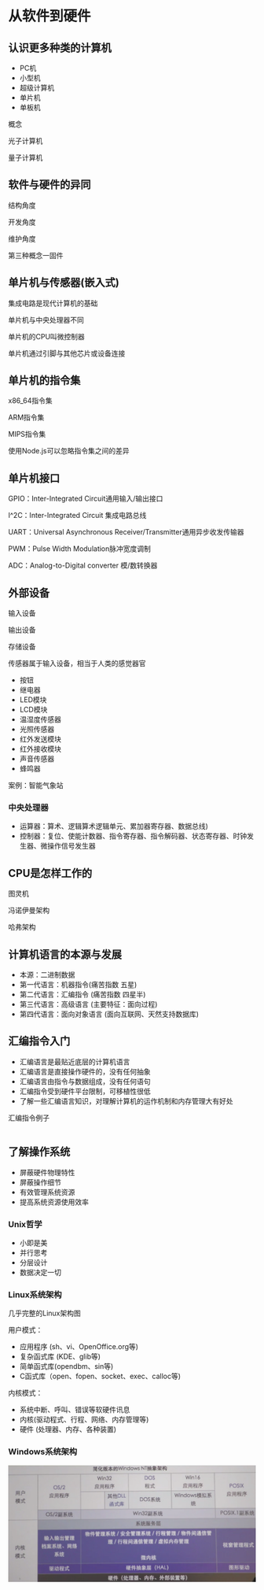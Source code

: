 # 从软件到硬件

## 认识更多种类的计算机

- PC机
- 小型机
- 超级计算机
- 单片机
- 单板机

概念

光子计算机

量子计算机

## 软件与硬件的异同

结构角度

开发角度

维护角度

第三种概念一固件

## 单片机与传感器(嵌入式)

集成电路是现代计算机的基础

单片机与中央处理器不同

单片机的CPU叫微控制器

单片机通过引脚与其他芯片或设备连接

## 单片机的指令集

x86_64指令集

ARM指令集

MIPS指令集

使用Node.js可以忽略指令集之间的差异

## 单片机接口

GPIO：Inter-Integrated Circuit通用输入/输出接口

I^2C：Inter-Integrated Circuit 集成电路总线

UART：Universal Asynchronous Receiver/Transmitter通用异步收发传输器

PWM：Pulse Width Modulation脉冲宽度调制

ADC：Analog-to-Digital converter 模/数转换器

## 外部设备

输入设备

输出设备

存储设备

传感器属于输入设备，相当于人类的感觉器官

- 按钮
- 继电器
- LED模块
- LCD模块
- 温湿度传感器
- 光照传感器
- 红外发送模块
- 红外接收模块
- 声音传感器
- 蜂鸣器

案例：智能气象站

### 中央处理器

- 运算器：算术、逻辑算术逻辑单元、累加器寄存器、数据总线)
- 控制器：复位、使能计数器、指令寄存器、指令解码器、状态寄存器、时钟发生器、微操作信号发生器

## CPU是怎样工作的

图灵机

冯诺伊曼架构

哈弗架构

## 计算机语言的本源与发展

- 本源：二进制数据
- 第一代语言：机器指令(痛苦指数 五星)
- 第二代语言：汇编指令 (痛苦指数 四星半)
- 第三代语言：高级语言 (主要特征：面向过程)
- 第四代语言：面向对象语言 (面向互联网、天然支持数据库)

## 汇编指令入门

- 汇编语言是最贴近底层的计算机语言
- 汇编语言是直接操作硬件的，没有任何抽象
- 汇编语言由指令与数据组成，没有任何语句
- 汇编指令受到硬件平台限制，可移植性很低
- 了解一些汇编语言知识，对理解计算机的运作机制和内存管理大有好处

汇编指令例子

```bash

```

## 了解操作系统

- 屏蔽硬件物理特性
- 屏蔽操作细节
- 有效管理系统资源
- 提高系统资源使用效率

### Unix哲学

- 小即是美
- 并行思考
- 分层设计
- 数据决定一切

### Linux系统架构

几乎完整的Linux架构图

用户模式：

- 应用程序 (sh、vi、OpenOffice.org等)
- 复杂函式库 (KDE、glib等)
- 简单函式库(opendbm、sin等)
- C函式库（open、fopen、socket、exec、calloc等)

内核模式：

- 系统中断、呼叫、错误等软硬件讯息
- 内核(驱动程式、行程、网络、内存管理等)
- 硬件 (处理器、内存、各种装置)

### Windows系统架构

![Windows系统架构](.\img\Windows系统架构.jpg)

